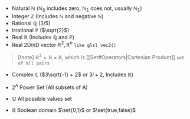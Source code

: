 - Natural $\mathbb{N}$  ($\mathbb{N_0}$ includes zero, $\mathbb{N_1}$ does not, usually $\mathbb{N_1}$)
- Integer $\mathbb{Z}$ (Includes $\mathbb{N}$ and negative $\mathbb{N}$)
- Rational $\mathbb{Q}$ (3/5)
- Irrational $\mathbb{P}$ ($\sqrt{2}$)
- Real $\mathbb{R}$ (Includes $\mathbb{Q}$ and $\mathbb{P}$)
- Real 2D/nD vector $\mathbb{R}^2,\mathbb{R}^n$ `like glsl vec2()`
> [!note] $\mathbb{R}^2=\mathbb{R}\times\mathbb{R}$, which is [[Set#Operators|Cartesian Product]] `set of all pairs`
- Complex $\mathbb{C}$ ($3\sqrt{-1} + 2$ or $3i+2$, Includes $\mathbb{R}$)

- $2^A$ Power Set (All subsets of A)
- $\mathbb{U}$ All possible values set
- $\mathbb{B}$ Boolean domain $\set{0,1}$ or $\set{true,false}$
